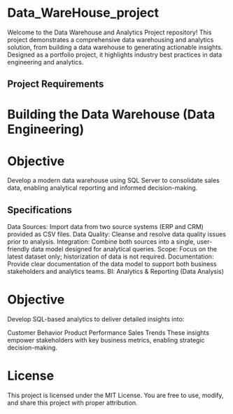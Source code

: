 # Data_WareHouse_project
Welcome to the Data Warehouse and Analytics Project repository! 
This project demonstrates a comprehensive data warehousing and analytics solution, from building a data warehouse to generating actionable insights. Designed as a portfolio project, it highlights industry best practices in data engineering and analytics.

## Project Requirements
# Building the Data Warehouse (Data Engineering)
# Objective
Develop a modern data warehouse using SQL Server to consolidate sales data, enabling analytical reporting and informed decision-making.

## Specifications
Data Sources: Import data from two source systems (ERP and CRM) provided as CSV files.
Data Quality: Cleanse and resolve data quality issues prior to analysis.
Integration: Combine both sources into a single, user-friendly data model designed for analytical queries.
Scope: Focus on the latest dataset only; historization of data is not required.
Documentation: Provide clear documentation of the data model to support both business stakeholders and analytics teams.
BI: Analytics & Reporting (Data Analysis)
# Objective
Develop SQL-based analytics to deliver detailed insights into:

Customer Behavior
Product Performance
Sales Trends
These insights empower stakeholders with key business metrics, enabling strategic decision-making.
 # License
This project is licensed under the MIT License. You are free to use, modify, and share this project with proper attribution.
